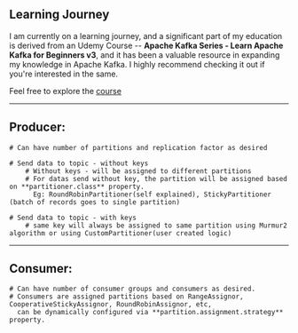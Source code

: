 ## Learning Journey

I am currently on a learning journey, and a significant part of my education is derived from an Udemy Course -- **Apache Kafka Series - Learn Apache Kafka for Beginners v3**, and it has been a valuable resource in expanding my knowledge in Apache Kafka. I highly recommend checking it out if you're interested in the same.

Feel free to explore the <a href="https://www.udemy.com/course/apache-kafka/?utm_source=adwords&utm_medium=udemyads&utm_campaign=DSA_Catchall_la.EN_cc.INDIA&utm_content=deal4584&utm_term=_._ag_82569850245_._ad_533220805574_._kw__._de_c_._dm__._pl__._ti_aud-2268488108799%3Adsa-437115340933_._li_1007809_._pd__._&matchtype=&gad_source=1&gclid=CjwKCAiA2pyuBhBKEiwApLaIO2YJDJjGbCvAZQNVV_lgOFPQ0G3qy2oNqGb92AxhXO7Y_SpPtjzr3hoCzaAQAvD_BwE)https://www.udemy.com/course/apache-kafka/?utm_source=adwords&utm_medium=udemyads&utm_campaign=DSA_Catchall_la.EN_cc.INDIA&utm_content=deal4584&utm_term=_._ag_82569850245_._ad_533220805574_._kw__._de_c_._dm__._pl__._ti_aud-2268488108799%3Adsa-437115340933_._li_1007809_._pd__._&matchtype=&gad_source=1&gclid=CjwKCAiA2pyuBhBKEiwApLaIO2YJDJjGbCvAZQNVV_lgOFPQ0G3qy2oNqGb92AxhXO7Y_SpPtjzr3hoCzaAQAvD_BwE">course</a>

-----------------------------------------------------------------------------
## Producer:
    # Can have number of partitions and replication factor as desired

    # Send data to topic - without keys
        # Without keys - will be assigned to different partitions
        # For datas send without key, the partition will be assigned based on **partitioner.class** property.
          Eg: RoundRobinPartitioner(self explained), StickyPartitioner (batch of records goes to single partition)

    # Send data to topic - with keys
        # same key will always be assigned to same partition using Murmur2 algorithm or using CustomPartitioner(user created logic)
    
-----------------------------------------------------------------------------

## Consumer: 
    # Can have number of consumer groups and consumers as desired.
    # Consumers are assigned partitions based on RangeAssignor, CooperativeStickyAssignor, RoundRobinAssignor, etc,
      can be dynamically configured via **partition.assignment.strategy** property.

    


